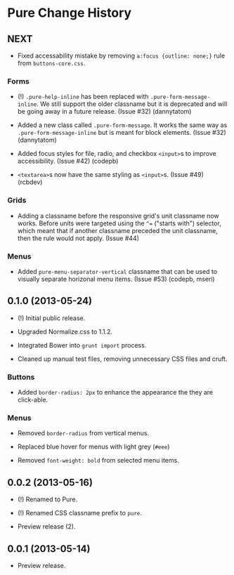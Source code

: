 Pure Change History
===================

NEXT
----

* Fixed accessability mistake by removing `a:focus {outline: none;}` rule from
  `buttons-core.css`.

### Forms

* (!) `.pure-help-inline` has been replaced with `.pure-form-message-inline`. We
  still support the older classname but it is deprecated and will be going away
  in a future release. (Issue #32) (dannytatom)

* Added a new class called `.pure-form-message`. It works the same way as
  `.pure-form-message-inline` but is meant for block elements. (Issue #32)
  (dannytatom)

* Added focus styles for file, radio, and checkbox `<input>`s to improve
  accessibility. (Issue #42) (codepb)

* `<textarea>`s now have the same styling as `<input>`s. (Issue #49) (rcbdev)

### Grids

* Adding a classname before the responsive grid's unit classname now works.
  Before units were targeted using the `^=` ("starts with") selector, which
  meant that if another classname preceded the unit classname, then the rule
  would not apply. (Issue #44)

### Menus

* Added `pure-menu-separator-vertical` classname that can be used to visually
  separate horizonal menu items. (Issue #53) (codepb, mseri)


0.1.0 (2013-05-24)
------------------

* (!) Initial public release.

* Upgraded Normalize.css to 1.1.2.

* Integrated Bower into `grunt import` process.

* Cleaned up manual test files, removing unnecessary CSS files and cruft.

### Buttons

* Added `border-radius: 2px` to enhance the appearance the they are click-able.

### Menus

* Removed `border-radius` from vertical menus.

* Replaced blue hover for menus with light grey (`#eee`)

* Removed `font-weight: bold` from selected menu items.


0.0.2 (2013-05-16)
------------------

* (!) Renamed to Pure.

* (!) Renamed CSS classname prefix to `pure`.

* Preview release (2).


0.0.1 (2013-05-14)
------------------

* Preview release.
